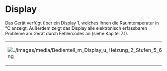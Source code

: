 ﻿# Display

Das Gerät verfügt über ein Display 1, welches Ihnen die Raumtemperatur in °C anzeigt. Außerdem zeigt das Display alle elektronisch erfassbaren Probleme am Gerät durch Fehlercodes an (siehe Kapitel 7.1).

<table>
    <tr>
        <td>

![../images/media/Bedienteil_m_Display_u_Heizung_2_Stufen_5_6.png](../images/media/Bedienteil_m_Display_u_Heizung_2_Stufen_5_6.png)</td>
        <td></td>
    </tr>
</table>
